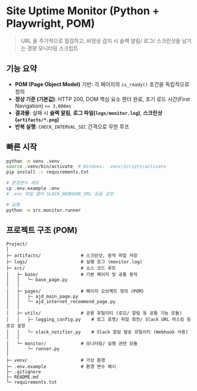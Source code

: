 # Site Uptime Monitor (Python + Playwright, POM)

> URL 을 주기적으로 점검하고, 비정상 감지 시 슬랙 알림/ 로그/ 스크린샷을 남기는 경량 모니터링 스크립트

## 기능 요약
- **POM (Page Object Model)** 기반: 각 페이지의 `is_ready()` 조건을 독립적으로 정의
- **정상 기준 (기본값)**: HTTP 200, DOM 핵심 요소 렌더 완료, 초기 로드 시간(First Navigation) `<= 3,000ms`
- **결과물**: 실패 시 **슬랙 알림**, **로그 파일(`logs/monitor.log`)**, **스크린샷(`artifacts/*.png`)**
- **반복 실행**: `CHECK_INTERVAL_SEC` 간격으로 무한 루프

## 빠른 시작

```bash
python -m venv .venv
source .venv/bin/activate  # Windows: .venv\Scripts\activate
pip install -r requirements.txt

# 환경변수 세팅 
cp .env.example .env
# .env 파일 열어 SLACK_WEBHOOK_URL 등을 설정

# 실행
python -m src.monitor.runner
```

## 프로젝트 구조 (POM)
```
Project/
│
├─ artifacts/               # 스크린샷, 증적 파일 저장
├─ logs/                    # 실행 로그 (monitor.log)
├─ src/                     # 소스 코드 루트
│   ├─ base/                # 기본 페이지 및 공통 동작
│   │   └─ base_page.py
│   │
│   ├─ pages/               # 페이지 오브젝트 정의 (POM)
│   │   ├─ ajd_main_page.py
│   │   └─ ajd_internet_recommend_page.py
│   │
│   ├─ utils/               # 공용 유틸리티 (로깅/ 알림 등 공통 기능 모듈)
│   │   ├─ logging_config.py    # 로그 포맷/ 파일 회전/ Slack URL 마스킹 등 로깅 설정
│   │   └─ slack_notifier.py    # Slack 알림 발송 유틸리티 (Webhook 사용)
│   │
│   └─ monitor/             # 모니터링/ 실행 관련 모듈
│       └─ runner.py
│
├─ venv/                    # 가상 환경
├─ .env.example             # 환경 변수 예시
├─ .gitignore
├─ README.md
└─ requirements.txt
```